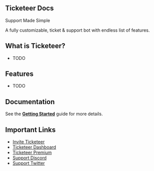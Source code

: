 ## Ticketeer Docs

Support Made Simple

A fully customizable, ticket & support bot with endless list of features.

## What is Ticketeer?

- TODO

## Features

- TODO

## Documentation

See the **[Getting Started](/docs/getting-started)** guide for more details.

## Important Links

* [Invite Ticketeer](https://ticketeer.bot/invite)
* [Ticketeer Dashboard](https://ticketeer.bot/guilds)
* [Ticketeer Premium](https://ticketeer.bot/premium)
* [Support Discord](https://ticketeer.bot/support)
* [Support Twitter](https://twitter.com/ticketeering)